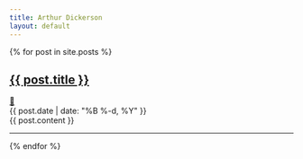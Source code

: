 ```yaml
---
title: Arthur Dickerson
layout: default
---
```


<title>Arthur Dickerson</title>

{% for post in site.posts %}
  <article class="post">
    <h2><a href="{{ post.url }}">{{ post.title }}</a></h2>
    <div class="permaLink">
      <a href="{{ post.url }}">🔗</a>      
    </div>
    <div class="postDate">
      {{ post.date | date: "%B %-d, %Y" }}
    </div>
    {{ post.content }}
  </article>
  <hr>
{% endfor %}
